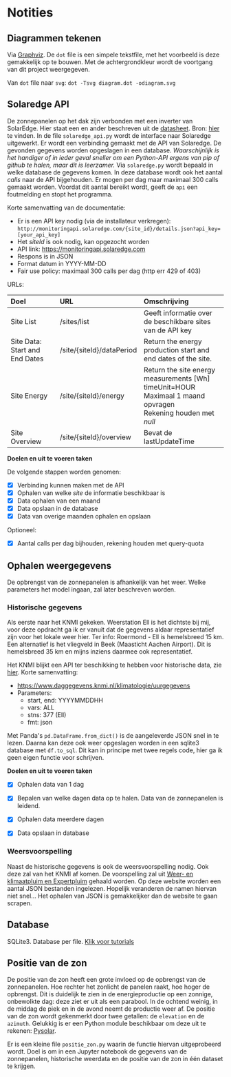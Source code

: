 # Notities

## Diagrammen tekenen

Via [Graphviz](https://graphviz.org/Gallery/directed/datastruct.html). De `dot` file is een simpele tekstfile, met het voorbeeld is deze gemakkelijk op te bouwen. Met de achtergrondkleur wordt de voortgang van dit project weergegeven.

Van `dot` file naar `svg`: `dot -Tsvg diagram.dot -odiagram.svg`

## Solaredge API

De zonnepanelen op het dak zijn verbonden met een inverter van SolarEdge. Hier staat een en ander beschreven uit de [datasheet](documentatie/se_monitoring_api.pdf). Bron: [hier](https://www.solaredge.com/sites/default/files/se_monitoring_api.pdf) te vinden.
In de file `solaredge_api.py` wordt de interface naar Solaredge uitgewerkt. Er wordt een verbinding gemaakt met de API van Solaredge. De gevonden gegevens worden opgeslagen in een database. _Waarschijnlijk is het handiger of in ieder geval sneller om een Python-API ergens van pip of github te halen, maar dit is leerzamer._ Via `solaredge.py` wordt bepaald in welke database de gegevens komen. In deze database wordt ook het aantal _calls_ naar de API bijgehouden. Er mogen per dag maar maximaal 300 calls gemaakt worden. Voordat dit aantal bereikt wordt, geeft de `api` een foutmelding en stopt het programma. 

Korte samenvatting van de documentatie:
- Er is een API key nodig (via de installateur verkregen): `http://monitoringapi.solaredge.com/{site_id}/details.json?api_key=[your_api_key]`
- Het _siteId_ is ook nodig, kan opgezocht worden
- API link: https://monitoringapi.solaredge.com
- Respons is in JSON
- Format datum in YYYY-MM-DD
- Fair use policy: maximaal 300 calls per dag (http err 429 of 403)

URLs:

| Doel | URL | Omschrijving |
| :--- | :--- | :--- |
| Site List | /sites/list | Geeft informatie over de beschikbare sites van de API key  |
| Site Data: Start and End Dates | /site/{siteId}/dataPeriod | Return the energy production start and end dates of the site. |
| Site Energy | /site/{siteId}/energy | Return the site energy measurements \[Wh\]<br>timeUnit=HOUR<br>Maximaal 1 maand opvragen<br>Rekening houden met _null_ |
| Site Overview | /site/{siteId}/overview | Bevat de lastUpdateTime |

**Doelen en uit te voeren taken**

De volgende stappen worden genomen:
- [x] Verbinding kunnen maken met de API
- [x] Ophalen van welke _site_ de informatie beschikbaar is
- [x] Data ophalen van een maand
- [x] Data opslaan in de database
- [x] Data van overige maanden ophalen en opslaan

Optioneel:
- [x] Aantal calls per dag bijhouden, rekening houden met query-quota


## Ophalen weergegevens

De opbrengst van de zonnepanelen is afhankelijk van het weer. Welke parameters het model ingaan, zal later beschreven worden.


### Historische gegevens

Als eerste naar het KNMI gekeken. Weerstation Ell is het dichtste bij mij, voor deze opdracht ga ik er vanuit dat de gegevens aldaar representatief zijn voor het lokale weer hier. Ter info: Roermond - Ell is hemelsbreed 15 km. Een alternatief is het vliegveld in Beek (Maasticht Aachen Airport). Dit is hemelsbreed 35 km en mijns inziens daarmee ook representatief.

Het KNMI blijkt een API ter beschikking te hebben voor historische data, zie [hier](https://www.knmi.nl/kennis-en-datacentrum/achtergrond/data-ophalen-vanuit-een-script). Korte samenvatting:

- https://www.daggegevens.knmi.nl/klimatologie/uurgegevens
- Parameters:
  - start, end: YYYYMMDDHH
  - vars: ALL
  - stns: 377 (Ell)
  - fmt: json

Met Panda's `pd.DataFrame.from_dict()` is de aangeleverde JSON snel in te lezen. Daarna kan deze ook weer opgeslagen worden in een sqlite3 database met `df.to_sql`. Dit kan in principe met twee regels code, hier ga ik geen eigen functie voor schrijven. 


**Doelen en uit te voeren taken**

- [x] Ophalen data van 1 dag
- [x] Bepalen van welke dagen data op te halen. Data van de zonnepanelen is leidend.
- [x] Ophalen data meerdere dagen
- [x] Data opslaan in database


### Weersvoorspelling

Naast de historische gegevens is ook de weersvoorspelling nodig. Ook deze zal van het KNMI af komen. De voorspelling zal uit [Weer- en klimaatpluim en Expertpluim](https://www.knmi.nl/nederland-nu/weer/waarschuwingen-en-verwachtingen/weer-en-klimaatpluim) gehaald worden. Op deze website worden een aantal JSON bestanden ingelezen. Hopelijk veranderen de namen hiervan niet snel... Het ophalen van JSON is gemakkelijker dan de website te gaan scrapen.


## Database

SQLite3. Database per file. [Klik voor tutorials](https://www.sqlitetutorial.net/sqlite-python/sqlite-python-select/)

## Positie van de zon

De positie van de zon heeft een grote invloed op de opbrengst van de zonnepanelen. Hoe rechter het zonlicht de panelen raakt, hoe hoger de opbrengst. Dit is duidelijk te zien in de energieproductie op een zonnige, onbewolkte dag: deze ziet er uit als een parabool. In de ochtend weinig, in de middag de piek en in de avond neemt de productie weer af. De positie van de zon wordt gekenmerkt door twee getallen: de `elevation` en de `azimuth`. Gelukkig is er een Python module beschikbaar om deze uit te rekenen: [Pysolar](https://pysolar.readthedocs.io/en/latest/#).

Er is een kleine file `positie_zon.py` waarin de functie hiervan uitgeprobeerd wordt. Doel is om in een Jupyter notebook de gegevens van de zonnepanelen, historische weerdata en de positie van de zon in één dataset te krijgen. 



